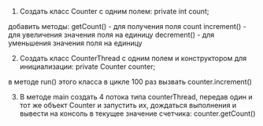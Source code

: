 1. Создать класс Counter с одним полем:
private int count;

добавить методы:
getCount() - для получения поля count
increment() - для увеличения значения поля на единицу
decrement() - для уменьшения значения поля на единицу

2. Создать класс CounterThread с одним полем и конструктором для инициализации:
private Counter counter;

в методе run() этого класса в цикле 100 раз вызвать counter.increment()

3. В методе main создать 4 потока типа counterThread, передав один и тот же объект
Counter и запустить их, дождаться выполнения и вывести на консоль в текущее значение счетчика:
counter.getCount()

